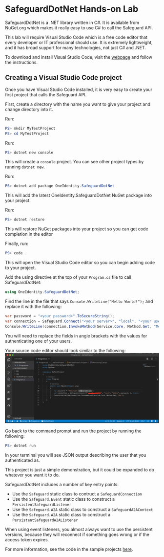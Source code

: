 # SafeguardDotNet Hands-on Lab

SafeguardDotNet is a .NET library written in C#. It is available from NuGet.org
which makes it really easy to use C# to call the Safeguard API.

This lab will require Visual Studio Code which is a free code editor that
every developer or IT professional should use. It is extremely lightweight, and
it has broad support for many technologies, not just C# and .NET.

To download and install Visual Studio Code, visit the
[webpage](https://code.visualstudio.com/download) and follow the instructions.

## Creating a Visual Studio Code project

Once you have Visual Studio Code installed, it is very easy to create your
first project that calls the Safeguard API.

First, create a directory with the name you want to give your project and
change directory into it.

Run:
```PowerShell
PS> mkdir MyTestProject
PS> cd MyTestProject
```

Run:
```PowerShell
PS> dotnet new console
```

This will create a `console` project.  You can see other project types by
running `dotnet new`.

Run:
```PowerShell
PS> dotnet add package OneIdentity.SafeguardDotNet
```

This will add the latest OneIdentity.SafeguardDotNet NuGet package into your
project.

Run:
```PowerShell
PS> dotnet restore
```

This will restore NuGet packages into your project so you can get code
completion in the editor

Finally, run:
```PowerShell
PS> code .
```

This will open the Visual Studio Code editor so you can begin adding code to
your project.

Add the using directive at the top of your `Program.cs` file to call
SafeguardDotNet:
```C#
using OneIdentity.SafeguardDotNet;
```

Find the line in the file that says `Console.WriteLine("Hello World!");` and
replace it with the following:
```C#
var password = "<your password>".ToSecureString();
var connection = Safeguard.Connect("<your server>", "local", "<your user>", password, 3, true);
Console.WriteLine(connection.InvokeMethod(Service.Core, Method.Get, "Me"));
```

You will need to replace the fields in angle brackets with the values for
authenticating one of your users.

Your source code editor should look similar to the following:
![Visual Studio Code](data/vscode.png)

Go back to the command prompt and run the project by running the following:
```PowerShell
PS> dotnet run
```

In your terminal you will see JSON output describing the user that you
authenticated as.

This project is just a simple demonstration, but it could be expanded to do
whatever you want it to do.

SafeguardDotNet includes a number of key entry points:
- Use the `Safeguard` static class to contruct a `SafeguardConnection`
- Use the `Safeguard.Event` static class to construct a `PersistentSafeguardListener`
- Use the `Safeguard.A2A` static class to construct a `SafeguardA2AContext`
- Use the `Safeguard.A2A` static class to construct a `PersistentSafeguardA2AListener`

When using event listeners, you almost always want to use the persistent
versions, because they will reconnect if something goes wrong or if the access
token expires.

For more information, see the code in the sample projects 
[here](https://github.com/OneIdentity/SafeguardDotNet/tree/master/Samples).
